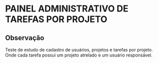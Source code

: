 # PAINEL ADMINISTRATIVO DE TAREFAS POR PROJETO


## Observação
Teste de estudo de cadastro de usuários, projetos e tarefas por projeto. 
Onde cada tarefa possui um projeto atrelado e um usuário responsável.

